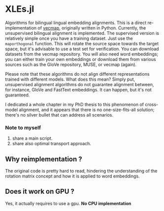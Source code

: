 # XLEs.jl


Algorithms for bilingual lingual embedding alignments. This is a direct re-implementation of [vecmap](https://github.com/artetxem/vecmap), originally written in Python. Currently, the unsupervised bilingual alignment is implemented. The supervised version is relatively simple once you have a training dataset. Just use the ```maporthogonal``` function. This will rotate the source space towards the target space, but it's advisable to use a test set for verification. You can download datasets from the vecmap repository. You will also need word embeddings; you can either train your own embeddings or download them from various sources such as the GloVe repository, MUSE, or vecmap (again).

Please note that these algorithms do not align different representations trained with different models. What does this mean? Simply put, unsupervised alignment algorithms do not guarantee alignment between, for instance, GloVe and FastText embeddings. It can happen, but it's not guaranteed.

I dedicated a whole chapter in my PhD thesis to this phenomenon of cross-model alignment, and it appears that there is no one-size-fits-all solution; there's no silver bullet that can address all scenarios.




### Note to myself
1. share a main script.
2. share also optimal transport approach.



## Why reimplementation ? 
The original code is pretty hard to read, hindering the understanding of the rotation matrix concept and how it is applied to word embeddings.

## Does it work on GPU ?
Yes, it actually requires to use a gpu. **No CPU implementation**

